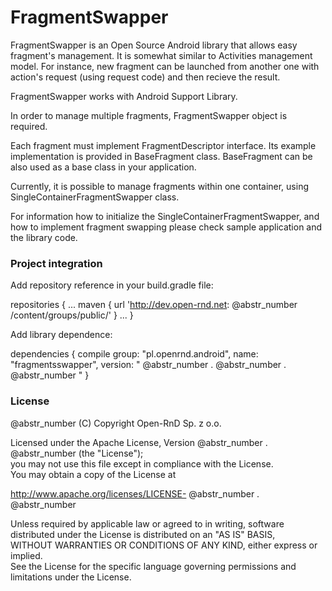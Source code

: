 # FragmentSwapper

FragmentSwapper is an Open Source Android library that allows easy fragment's management. It is somewhat similar to Activities management model. For instance, new fragment can be launched from another one with action's request (using request code) and then recieve the result.

FragmentSwapper works with Android Support Library.

In order to manage multiple fragments, FragmentSwapper object is required.

Each fragment must implement FragmentDescriptor interface. Its example implementation is provided in BaseFragment class. BaseFragment can be also used as a base class in your application.

Currently, it is possible to manage fragments within one container, using SingleContainerFragmentSwapper class.

For information how to initialize the SingleContainerFragmentSwapper, and how to implement fragment swapping please check sample application and the library code.

### Project integration

Add repository reference in your build.gradle file:

repositories { ... maven { url 'http://dev.open-rnd.net: @abstr_number /content/groups/public/' } ... }

Add library dependence:

dependencies { compile group: "pl.openrnd.android", name: "fragmentsswapper", version: " @abstr_number . @abstr_number . @abstr_number " }

### License

@abstr_number (C) Copyright Open-RnD Sp. z o.o.

Licensed under the Apache License, Version @abstr_number . @abstr_number (the "License");  
you may not use this file except in compliance with the License.  
You may obtain a copy of the License at  


http://www.apache.org/licenses/LICENSE- @abstr_number . @abstr_number 

Unless required by applicable law or agreed to in writing, software  
distributed under the License is distributed on an "AS IS" BASIS,  
WITHOUT WARRANTIES OR CONDITIONS OF ANY KIND, either express or implied.  
See the License for the specific language governing permissions and  
limitations under the License.
